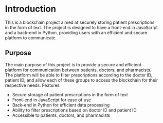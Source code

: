 # Introduction

This is a blockchain project aimed at securely storing patient prescriptions in the form of text. The project is designed to have a front-end in JavaScript and a back-end in Python, providing users with an efficient and secure platform to communicate.

## Purpose

The main purpose of this project is to provide a secure and efficient platform for communication between patients, doctors, and pharmacists. The platform will be able to filter prescriptions according to the doctor ID, patient ID, and allow each of these groups to access the blockchain for their respective needs.
Features

  - Secure storage of patient prescriptions in the form of text
   - Front-end in JavaScript for ease of use
   - Back-end in Python for efficient data processing
   - Ability to filter prescriptions based on doctor ID and patient ID
   - Accessible to patients, doctors, and pharmacists
